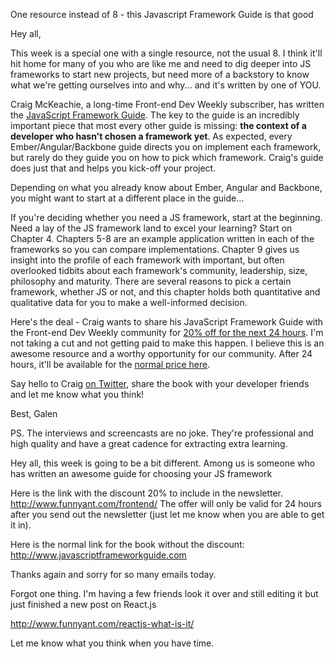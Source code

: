 One resource instead of 8 - this Javascript Framework Guide is that good

Hey all,

This week is a special one with a single resource, not the usual 8. I think it'll hit home for many of you who are like me and need to dig deeper into JS frameworks to start new projects, but need more of a backstory to know what we're getting ourselves into and why... and it's written by one of YOU.

Craig McKeachie, a long-time Front-end Dev Weekly subscriber, has written the <a href="http://www.funnyant.com/frontend/">JavaScript Framework Guide</a>. The key to the guide is an incredibly important piece that most every other guide is missing: <strong>the context of a developer who hasn't chosen a framework yet</strong>. As expected, every Ember/Angular/Backbone guide directs you on implement each framework, but rarely do they guide you on how to pick which framework. Craig's guide does just that and helps you kick-off your project.

Depending on what you already know about Ember, Angular and Backbone, you might want to start at a different place in the guide...

If you're deciding whether you need a JS framework, start at the beginning. Need a lay of the JS framework land to excel your learning? Start on Chapter 4. Chapters 5-8 are an example application written in each of the frameworks so you can compare implementations. Chapter 9 gives us insight into the profile of each framework with important, but often overlooked tidbits about each framework's community, leadership, size, philosophy and maturity. There are several reasons to pick a certain framework, whether JS or not, and this chapter holds both quantitative and qualitative data for you to make a well-informed decision.

Here's the deal - Craig wants to share his JavaScript Framework Guide with the Front-end Dev Weekly community for <a href="http://www.funnyant.com/frontend/">20% off for the next 24 hours</a>. I'm not taking a cut and not getting paid to make this happen. I believe this is an awesome resource and a worthy opportunity for our community. After 24 hours, it'll be available for the <a href="http://www.javascriptframeworkguide.com/">normal price here</a>.

Say hello to Craig <a href="https://twitter.com/cmckeachie/">on Twitter</a>, share the book with your developer friends and let me know what you think!

Best,
Galen

PS. The interviews and screencasts are no joke. They're professional and high quality and have a great cadence for extracting extra learning.




Hey all, this week is going to be a bit different. Among us is someone who has written an awesome guide for choosing your JS framework

Here is the link with the discount 20% to include in the newsletter.
http://www.funnyant.com/frontend/
The offer will only be valid for 24 hours after you send out the newsletter (just let me know when you are able to get it in).

Here is the normal link for the book without the discount:
http://www.javascriptframeworkguide.com

Thanks again and sorry for so many emails today.




Forgot one thing. I'm having a few friends look it over and still editing it but just finished a new post on React.js

http://www.funnyant.com/reactjs-what-is-it/

Let me know what you think when you have time.
	